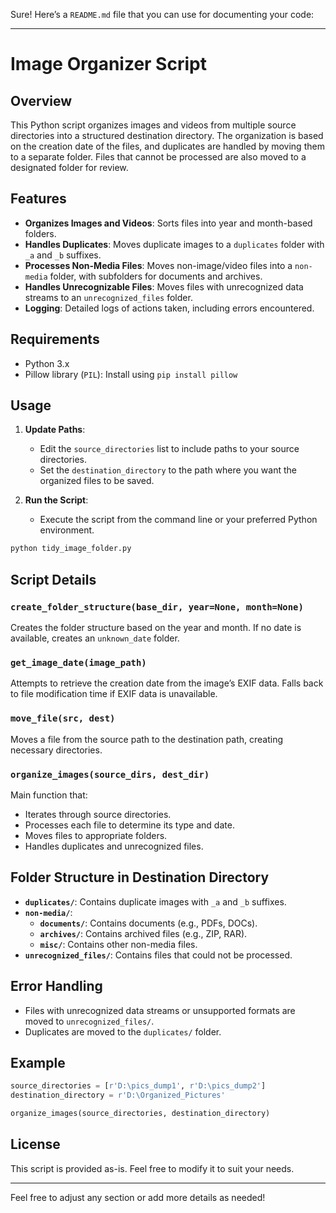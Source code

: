 Sure! Here’s a `README.md` file that you can use for documenting your code:

---

# Image Organizer Script

## Overview

This Python script organizes images and videos from multiple source directories into a structured destination directory. The organization is based on the creation date of the files, and duplicates are handled by moving them to a separate folder. Files that cannot be processed are also moved to a designated folder for review.

## Features

- **Organizes Images and Videos**: Sorts files into year and month-based folders.
- **Handles Duplicates**: Moves duplicate images to a `duplicates` folder with `_a` and `_b` suffixes.
- **Processes Non-Media Files**: Moves non-image/video files into a `non-media` folder, with subfolders for documents and archives.
- **Handles Unrecognizable Files**: Moves files with unrecognized data streams to an `unrecognized_files` folder.
- **Logging**: Detailed logs of actions taken, including errors encountered.

## Requirements

- Python 3.x
- Pillow library (`PIL`): Install using `pip install pillow`

## Usage

1. **Update Paths**:
   - Edit the `source_directories` list to include paths to your source directories.
   - Set the `destination_directory` to the path where you want the organized files to be saved.

2. **Run the Script**:
   - Execute the script from the command line or your preferred Python environment.

```bash
python tidy_image_folder.py
```

## Script Details

### `create_folder_structure(base_dir, year=None, month=None)`

Creates the folder structure based on the year and month. If no date is available, creates an `unknown_date` folder.

### `get_image_date(image_path)`

Attempts to retrieve the creation date from the image’s EXIF data. Falls back to file modification time if EXIF data is unavailable.

### `move_file(src, dest)`

Moves a file from the source path to the destination path, creating necessary directories.

### `organize_images(source_dirs, dest_dir)`

Main function that:
- Iterates through source directories.
- Processes each file to determine its type and date.
- Moves files to appropriate folders.
- Handles duplicates and unrecognized files.

## Folder Structure in Destination Directory

- **`duplicates/`**: Contains duplicate images with `_a` and `_b` suffixes.
- **`non-media/`**:
  - **`documents/`**: Contains documents (e.g., PDFs, DOCs).
  - **`archives/`**: Contains archived files (e.g., ZIP, RAR).
  - **`misc/`**: Contains other non-media files.
- **`unrecognized_files/`**: Contains files that could not be processed.

## Error Handling

- Files with unrecognized data streams or unsupported formats are moved to `unrecognized_files/`.
- Duplicates are moved to the `duplicates/` folder.

## Example

```python
source_directories = [r'D:\pics_dump1', r'D:\pics_dump2']
destination_directory = r'D:\Organized_Pictures'

organize_images(source_directories, destination_directory)
```

## License

This script is provided as-is. Feel free to modify it to suit your needs.

---

Feel free to adjust any section or add more details as needed!